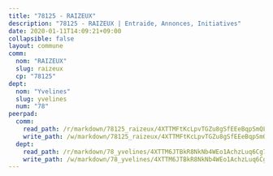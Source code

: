 ```yaml
---
title: "78125 - RAIZEUX"
description: "78125 - RAIZEUX | Entraide, Annonces, Initiatives"
date: 2020-01-11T14:09:21+09:00
collapsible: false
layout: commune
comm:
  nom: "RAIZEUX"
  slug: raizeux
  cp: "78125"
dept:
  nom: "Yvelines"
  slug: yvelines
  num: "78"
peerpad:
  comm:
    read_path: /r/markdown/78125_raizeux/4XTTMFtKcLpvTGZu8gSfEEeBqpSmQLHuoEPeKGUxV2afqdh7Q
    write_path: /w/markdown/78125_raizeux/4XTTMFtKcLpvTGZu8gSfEEeBqpSmQLHuoEPeKGUxV2afqdh7Q-K3TgUVvNtBvnabjf7avRZknbcupeCcxC217cN1zL5bRt4jp5Gco9sYDVZFiKvtULSm9RkUrMLYsGe2cikUXuDMUZmCNgmSffnV6oLPZeyUbeyix7xMts3v5JncYAh4X4KFZC77Q6
  dept:
    read_path: /r/markdown/78_yvelines/4XTTM6JTBkR8NkNb4WEo1AchzLuq6Cg73ydg7w9pErcQZA13p
    write_path: /w/markdown/78_yvelines/4XTTM6JTBkR8NkNb4WEo1AchzLuq6Cg73ydg7w9pErcQZA13p-K3TgUBFRQCPZwoWqJkunXeSjdgbtU3xzUSsui8DBc3rCTw6mbo4gNvfQRdE99JD3AnVW7fzseq687LKfGWCfAPajih5ByiZ3SpFz1r449oWaDnM5BHKZTbYtf6pEhRvzWbcazhrS
---
```


